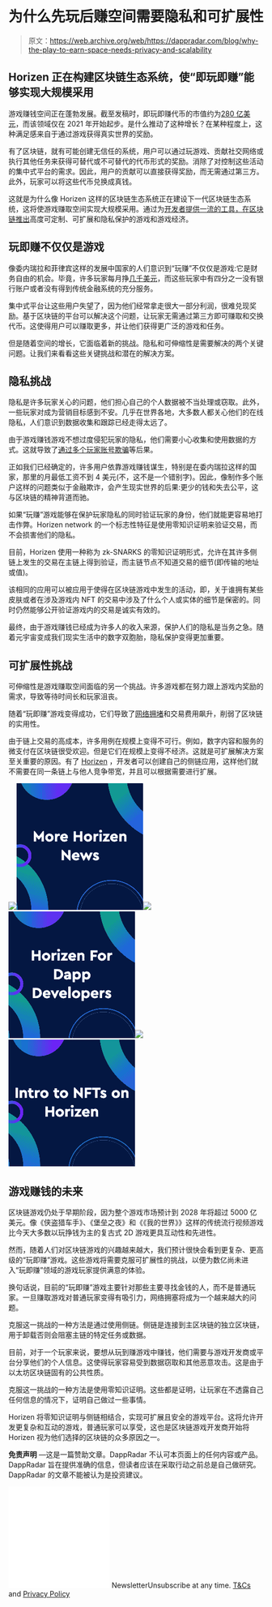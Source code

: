 # 为什么先玩后赚空间需要隐私和可扩展性

> 原文：<https://web.archive.org/web/https://dappradar.com/blog/why-the-play-to-earn-space-needs-privacy-and-scalability>

## Horizen 正在构建区块链生态系统，使“即玩即赚”能够实现大规模采用

游戏赚钱空间正在蓬勃发展。截至发稿时，即玩即赚代币的市值约为[280 亿美元](https://web.archive.org/web/20221007195453/https://coinmarketcap.com/view/play-to-earn/)，而该领域仅在 2021 年开始起步。是什么推动了这种增长？在某种程度上，这种满足感来自于通过游戏获得真实世界的奖励。

有了区块链，就有可能创建无信任的系统，用户可以通过玩游戏、贡献社交网络或执行其他任务来获得可替代或不可替代的代币形式的奖励。消除了对控制这些活动的集中式平台的需求。因此，用户的贡献可以直接获得奖励，而无需通过第三方。此外，玩家可以将这些代币兑换成真钱。

这就是为什么像 Horizen 这样的区块链生态系统正在建设下一代区块链生态系统，这将使游戏赚取空间实现大规模采用。通过为[开发者提供一流的工具，在区块链推出](https://web.archive.org/web/20221007195453/https://www.horizen.io/zendoo/)高度可定制、可扩展和隐私保护的游戏和游戏经济。

## 玩即赚不仅仅是游戏

像委内瑞拉和菲律宾这样的发展中国家的人们意识到“玩赚”不仅仅是游戏:它是财务自由的机会。毕竟，许多玩家每月挣[几千美元](https://web.archive.org/web/20221007195453/https://www.theverge.com/2021/10/13/22725083/axie-infinity-sky-mavis-blockchain-economy-game-pokemon)，而这些玩家中有四分之一没有银行账户或者没有得到传统金融系统的充分服务。

集中式平台让这些用户失望了，因为他们经常拿走很大一部分利润，很难兑现奖励。基于区块链的平台可以解决这个问题，让玩家无需通过第三方即可赚取和交换代币。这使得用户可以赚取更多，并让他们获得更广泛的游戏和任务。

但是随着空间的增长，它面临着新的挑战。隐私和可伸缩性是需要解决的两个关键问题。让我们来看看这些关键挑战和潜在的解决方案。

## 隐私挑战

隐私是许多玩家关心的问题，他们担心自己的个人数据被不当处理或窃取。此外，一些玩家对成为营销目标感到不安。几乎在世界各地，大多数人都关心他们的在线隐私，人们意识到数据收集和跟踪已经走得太远了。

由于游戏赚钱游戏不想过度侵犯玩家的隐私，他们需要小心收集和使用数据的方式。这就导致了[通过多个玩家账号欺骗](https://web.archive.org/web/20221007195453/https://www.playtoearn.online/2021/09/11/0-5-of-axie-infinity-population-banned-over-energy-abuse/)等后果。

正如我们已经确定的，许多用户依靠游戏赚钱谋生，特别是在委内瑞拉这样的国家，那里的月最低工资不到 4 美元(不，这不是一个错别字)。因此，像制作多个账户这样的问题类似于金融欺诈，会产生现实世界的后果:更少的钱和失去公平，这与区块链的精神背道而驰。

如果“玩赚”游戏能够在保护玩家隐私的同时验证玩家的身份，他们就能更容易地打击作弊。Horizen network 的一个标志性特征是使用零知识证明来验证交易，而不会损害他们的隐私。

目前，Horizen 使用一种称为 zk-SNARKS 的零知识证明形式，允许在其许多侧链上发生的交易在主链上得到验证，而主链节点不知道交易的细节(即传输的地址或值)。

该相同的应用可以被应用于使得在区块链游戏中发生的活动，即，关于谁拥有某些皮肤或者在涉及游戏内 NFT 的交易中涉及了什么个人或实体的细节是保密的。同时仍然能够公开验证游戏内的交易是诚实有效的。

最终，由于游戏赚钱已经成为许多人的收入来源，保护人们的隐私是当务之急。随着元宇宙变成我们现实生活中的数字双胞胎，隐私保护变得更加重要。

## 可扩展性挑战

可伸缩性是游戏赚取空间面临的另一个挑战。许多游戏都在努力跟上游戏内奖励的需求，导致等待时间长和玩家沮丧。

随着“玩即赚”游戏变得成功，它们导致了[网络拥堵](https://web.archive.org/web/20221007195453/https://qz.com/1145833/cryptokitties-is-causing-ethereum-network-congestion/)和交易费用飙升，削弱了区块链的实用性。

由于链上交易的高成本，许多用例在规模上变得不可行。例如，数字内容和服务的微支付在区块链很受欢迎。但是它们在规模上变得不经济。这就是可扩展解决方案至关重要的原因。有了 [Horizen](https://web.archive.org/web/20221007195453/https://www.horizen.io/) ，开发者可以创建自己的侧链应用，这样他们就不需要在同一条链上与他人竞争带宽，并且可以根据需要进行扩展。

[](https://web.archive.org/web/20221007195453/https://dappradar.com/blog/tag/horizen)[![](img/87befc4a1e42119d30e207f259589417.png)<picture>![](img/61612bbe328ac1f1faec066444c88f34.png)</picture>](https://web.archive.org/web/20221007195453/https://dappradar.com/blog/tag/horizen)[](https://web.archive.org/web/20221007195453/https://dappradar.com/blog/horizen-an-ecosystem-designed-for-dapp-developers)[![](img/87befc4a1e42119d30e207f259589417.png)<picture>![](img/85f1af11184f2990d7b8f984dc5d8c81.png)</picture>](https://web.archive.org/web/20221007195453/https://dappradar.com/blog/horizen-an-ecosystem-designed-for-dapp-developers)[](https://web.archive.org/web/20221007195453/https://dappradar.com/blog/introduction-into-nfts-with-horizen)[![](img/87befc4a1e42119d30e207f259589417.png)<picture>![](img/dee01ecb152314f0c41edc5f7584b93a.png)</picture>](https://web.archive.org/web/20221007195453/https://dappradar.com/blog/introduction-into-nfts-with-horizen)

## 游戏赚钱的未来

区块链游戏仍处于早期阶段，因为整个游戏市场预计到 2028 年将超过 5000 亿美元。像《侠盗猎车手》、《堡垒之夜》和《《我的世界》》这样的传统流行视频游戏比今天大多数以玩挣钱为主的复古式 2D 游戏更具互动性和先进性。

然而，随着人们对区块链游戏的兴趣越来越大，我们预计很快会看到更复杂、更高级的“玩即赚”游戏。这些游戏将需要克服可扩展性的挑战，以便为数亿尚未进入“玩即赚”领域的游戏玩家提供满意的体验。

换句话说，目前的“玩即赚”游戏主要针对那些主要寻找金钱的人，而不是普通玩家。一旦赚取游戏对普通玩家变得有吸引力，网络拥塞将成为一个越来越大的问题。

克服这一挑战的一种方法是通过使用侧链。侧链是连接到主区块链的独立区块链，用于卸载否则会阻塞主链的特定任务或数据。

目前，对于一个玩家来说，要想从玩到赚游戏中赚钱，他们需要与游戏开发商或平台分享他们的个人信息。这使得玩家容易受到数据窃取和其他恶意攻击。这是由于以太坊区块链固有的公共性质。

克服这一挑战的一种方法是使用零知识证明。这些都是证明，让玩家在不透露自己任何信息的情况下，证明自己做过一些事情。

Horizen 将零知识证明与侧链相结合，实现可扩展且安全的游戏平台。这将允许开发更复杂和互动的游戏，普通玩家可以享受，这也是区块链游戏开发商开始将 Horizen 视为他们选择的区块链的众多原因之一。

**免责声明** —这是一篇赞助文章。DappRadar 不认可本页面上的任何内容或产品。DappRadar 旨在提供准确的信息，但读者应该在采取行动之前总是自己做研究。DappRadar 的文章不能被认为是投资建议。

![](img/6d5a4a2d609c56e1a5771717e54ba759.png) NewsletterUnsubscribe at any time. [T&Cs](https://web.archive.org/web/20221007195453/https://dappradar.com/terms) and [Privacy Policy](https://web.archive.org/web/20221007195453/https://dappradar.com/privacy-policy)